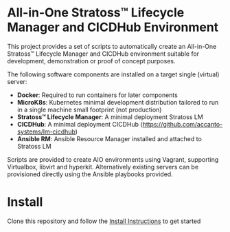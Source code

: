 # All-in-One Stratoss&trade; Lifecycle Manager and CICDHub Environment

This project provides a set of scripts to automatically create an All-in-One Stratoss&trade; Lifecycle Manager and CICDHub environment suitable for development, demonstration or proof of concept purposes.

The following software components are installed on a target single (virtual) server:

- **Docker**: Required to run containers for later components
- **MicroK8s**: Kubernetes minimal development distribution tailored to run in a single machine small footprint (not production)
- **Stratoss&trade; Lifecycle Manager**: A minimal deployment Stratoss LM
- **CICDHub**: A minimal deployment CICDHub (https://github.com/accanto-systems/lm-cicdhub)
- **Ansible RM**: Ansible Resource Manager installed and attached to Stratoss LM

Scripts are provided to create AIO environments using Vagrant, supporting Virtualbox, libvirt and hyperkit. Alternatively existing servers can be provisioned directly using the Ansible playbooks provided.

# Install

Clone this repository and follow the [Install Instructions](./docs/install_instructions.md) to get started
